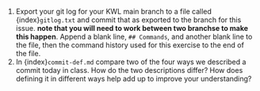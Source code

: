 1.  Export your git log for your KWL main branch to a file called {index}`gitlog.txt` and commit that as exported to the branch for this issue. **note that you will need to work between two branchse to make this happen**. Append a blank line,  `## Commands`, and another blank line to the file, then the command history used for this exercise to the end of the file. 
2.  In {index}`commit-def.md` compare two of the four ways we described a commit today in class. How do the two descriptions differ? How does defining it in different ways help add up to improve your understanding?